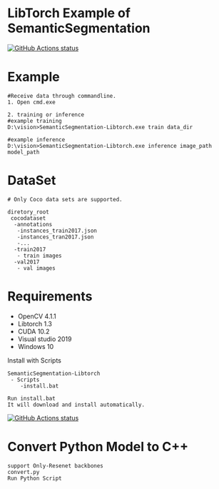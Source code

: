 # LibTorch Example of SemanticSegmentation

<p align="left">
 <a href="https://github.com/kerry-Cho/SemanticSegmentation-Libtorch"><img alt="GitHub Actions status" src="https://github.com/kerry-Cho/SemanticSegmentation-Libtorch/workflows/Main%20workflow/badge.svg"></a>
</p>

# Example
```
#Receive data through commandline.
1. Open cmd.exe

2. training or inference
#example training 
D:\vision>SemanticSegmentation-Libtorch.exe train data_dir 

#example inference
D:\vision>SemanticSegmentation-Libtorch.exe inference image_path model_path 
```

# DataSet
```
# Only Coco data sets are supported.

diretory_root
 cocodataset
  -annotations
   -instances_train2017.json
   -instances_tran2017.json
   -...
  -train2017
   - train images
  -val2017
   - val images
```

# Requirements
 * OpenCV 4.1.1
 * Libtorch 1.3
 * CUDA 10.2
 * Visual studio 2019
 * Windows 10 

Install with Scripts

```
SemanticSegmentation-Libtorch
 - Scripts
    -install.bat
    
Run install.bat
It will download and install automatically.
```

<p align="left">
  <a href="https://github.com/kerry-Cho/SemanticSegmentation-Libtorch"><img alt="GitHub Actions status" src="https://github.com/kerry-Cho/SemanticSegmentation-Libtorch/blob/master/Images/Install.png"></a>
</p>

# Convert Python Model to C++
```
support Only-Resenet backbones
convert.py
Run Python Script
```
